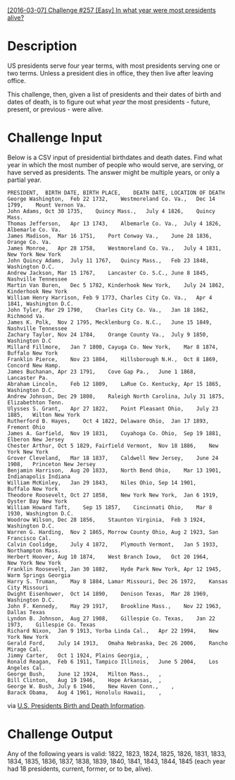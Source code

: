 [[2016-03-07] Challenge #257 [Easy] In what year were most presidents alive?](https://www.reddit.com/r/dailyprogrammer/comments/49aatn/20160307_challenge_257_easy_in_what_year_were/)

# Description

US presidents serve four year terms, with most presidents serving one or two terms. Unless a president dies in office, they then live after leaving office. 

This challenge, then, given a list of presidents and their dates of birth and dates of death, is to figure out what *year* the most presidents - future, present, or previous - were alive. 

# Challenge Input

Below is a CSV input of presidential birthdates and death dates. Find what year in which the most number of people who would serve, are serving, or have served as presidents. The answer might be multiple years, or only a partial year. 

    PRESIDENT,	BIRTH DATE,	BIRTH PLACE,	DEATH DATE,	LOCATION OF DEATH
    George Washington,	Feb 22 1732,	Westmoreland Co. Va.,	Dec 14 1799,	Mount Vernon Va.
    John Adams,	Oct 30 1735,	Quincy Mass.,	July 4 1826,	Quincy Mass.
    Thomas Jefferson,	Apr 13 1743,	Albemarle Co. Va.,	July 4 1826,	Albemarle Co. Va.
    James Madison,	Mar 16 1751,	Port Conway Va.,	June 28 1836,	Orange Co. Va.
    James Monroe,	Apr 28 1758,	Westmoreland Co. Va.,	July 4 1831,	New York New York
    John Quincy Adams,	July 11 1767,	Quincy Mass.,	Feb 23 1848,	Washington D.C.
    Andrew Jackson,	Mar 15 1767,	Lancaster Co. S.C.,	June 8 1845,	Nashville Tennessee
    Martin Van Buren,	Dec 5 1782,	Kinderhook New York,	July 24 1862,	Kinderhook New York
    William Henry Harrison,	Feb 9 1773,	Charles City Co. Va.,	Apr 4 1841,	Washington D.C.
    John Tyler,	Mar 29 1790,	Charles City Co. Va.,	Jan 18 1862,	Richmond Va.
    James K. Polk,	Nov 2 1795,	Mecklenburg Co. N.C.,	June 15 1849,	Nashville Tennessee
    Zachary Taylor,	Nov 24 1784,	Orange County Va.,	July 9 1850,	Washington D.C
    Millard Fillmore,	Jan 7 1800,	Cayuga Co. New York,	Mar 8 1874,	Buffalo New York
    Franklin Pierce,	Nov 23 1804,	Hillsborough N.H.,	Oct 8 1869,	Concord New Hamp.
    James Buchanan,	Apr 23 1791,	Cove Gap Pa.,	June 1 1868,	Lancaster Pa.
    Abraham Lincoln,	Feb 12 1809,	LaRue Co. Kentucky,	Apr 15 1865,	Washington D.C.
    Andrew Johnson,	Dec 29 1808,	Raleigh North Carolina,	July 31 1875,	Elizabethton Tenn.
    Ulysses S. Grant,	Apr 27 1822,	Point Pleasant Ohio,	July 23 1885,	Wilton New York
    Rutherford B. Hayes,	Oct 4 1822,	Delaware Ohio,	Jan 17 1893,	Fremont Ohio
    James A. Garfield,	Nov 19 1831,	Cuyahoga Co. Ohio,	Sep 19 1881,	Elberon New Jersey
    Chester Arthur,	Oct 5 1829,	Fairfield Vermont,	Nov 18 1886,	New York New York
    Grover Cleveland,	Mar 18 1837,	Caldwell New Jersey,	June 24 1908,	Princeton New Jersey
    Benjamin Harrison,	Aug 20 1833,	North Bend Ohio,	Mar 13 1901,	Indianapolis Indiana
    William McKinley,	Jan 29 1843,	Niles Ohio,	Sep 14 1901,	Buffalo New York
    Theodore Roosevelt,	Oct 27 1858,	New York New York,	Jan 6 1919,	Oyster Bay New York
    William Howard Taft,	Sep 15 1857,	Cincinnati Ohio,	Mar 8 1930,	Washington D.C.
    Woodrow Wilson,	Dec 28 1856,	Staunton Virginia,	Feb 3 1924,	Washington D.C.
    Warren G. Harding,	Nov 2 1865,	Morrow County Ohio,	Aug 2 1923,	San Francisco Cal.
    Calvin Coolidge,	July 4 1872,	Plymouth Vermont,	Jan 5 1933,	Northampton Mass.
    Herbert Hoover,	Aug 10 1874,	West Branch Iowa,	Oct 20 1964,	New York New York
    Franklin Roosevelt,	Jan 30 1882,	Hyde Park New York,	Apr 12 1945,	Warm Springs Georgia
    Harry S. Truman,	May 8 1884,	Lamar Missouri,	Dec 26 1972,	Kansas City Missouri
    Dwight Eisenhower,	Oct 14 1890,	Denison Texas,	Mar 28 1969,	Washington D.C.
    John F. Kennedy,	May 29 1917,	Brookline Mass.,	Nov 22 1963,	Dallas Texas
    Lyndon B. Johnson,	Aug 27 1908,	Gillespie Co. Texas,	Jan 22 1973,	Gillespie Co. Texas
    Richard Nixon,	Jan 9 1913,	Yorba Linda Cal.,	Apr 22 1994,	New York New York
    Gerald Ford,	July 14 1913,	Omaha Nebraska,	Dec 26 2006,	Rancho Mirage Cal.
    Jimmy Carter,	Oct 1 1924,	Plains Georgia,	,	
    Ronald Reagan,	Feb 6 1911,	Tampico Illinois,	June 5 2004,	Los Angeles Cal.
    George Bush,	June 12 1924,	Milton Mass.,	,	
    Bill Clinton,	Aug 19 1946,	Hope Arkansas,	,	
    George W. Bush,	July 6 1946,	New Haven Conn.,	,	
    Barack Obama,	Aug 4 1961,	Honolulu Hawaii,	,

via [U.S. Presidents Birth and Death Information](http://www.presidentsusa.net/birth.html). 

# Challenge Output

Any of the following years is valid: 1822, 1823, 1824, 1825, 1826, 1831, 1833, 1834, 1835, 1836, 1837, 1838, 1839, 1840, 1841, 1843, 1844, 1845 (each year had 18 presidents, current, former, or to be, alive). 

